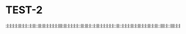# TEST-2
:I:I:I:I:II:I:I::I:II::II:II:I:I:I:I:III:II:I:I:I:I::II:II:I::I:II:I:I:I:I:I::II::I:I:I:II:I:II:I:I:II:I:II::III:I::III:I:I

